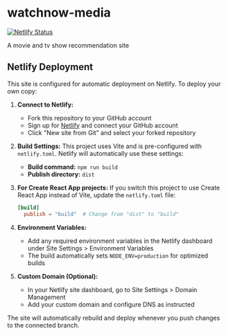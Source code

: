 # watchnow-media

[![Netlify Status](https://api.netlify.com/api/v1/badges/YOUR_SITE_ID/deploy-status.svg)](https://app.netlify.com/sites/YOUR_SITE_NAME/deploys)

A movie and tv show recommendation site

## Netlify Deployment

This site is configured for automatic deployment on Netlify. To deploy your own copy:

1. **Connect to Netlify:**
   - Fork this repository to your GitHub account
   - Sign up for [Netlify](https://netlify.com) and connect your GitHub account
   - Click "New site from Git" and select your forked repository

2. **Build Settings:**
   This project uses Vite and is pre-configured with `netlify.toml`. Netlify will automatically use these settings:
   - **Build command:** `npm run build`
   - **Publish directory:** `dist`

3. **For Create React App projects:**
   If you switch this project to use Create React App instead of Vite, update the `netlify.toml` file:
   ```toml
   [build]
     publish = "build"  # Change from "dist" to "build"
   ```

4. **Environment Variables:**
   - Add any required environment variables in the Netlify dashboard under Site Settings > Environment Variables
   - The build automatically sets `NODE_ENV=production` for optimized builds

5. **Custom Domain (Optional):**
   - In your Netlify site dashboard, go to Site Settings > Domain Management
   - Add your custom domain and configure DNS as instructed

The site will automatically rebuild and deploy whenever you push changes to the connected branch.
